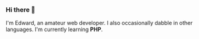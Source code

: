 ### Hi there 👋

I'm Edward, an amateur web developer. 
I also occasionally dabble in other languages.
I'm currently learning **PHP**.

